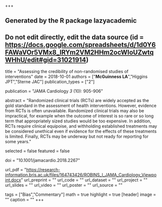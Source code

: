 +++
## Generated by the R package lazyacademic
## Do not edit directly, edit the data source (id = https://docs.google.com/spreadsheets/d/1d0Y6FAWaVOr5VMx8_lRYm2VM2HHm2ocWIoUZwtqWHhU/edit#gid=31021914)

title = "Assessing the credibility of non-randomised studies of interventions"
date = 2018-10-01
authors = ["**McGuinness LA**","Higgins JPT","Sterne JAC"]
publication_types = ["2"]

publication = "JAMA Cardiology *3* (10): 905-906"

abstract = "Randomized clinical trials (RCTs) are widely accepted as the gold standard in the assessment of health interventions. However, evidence from RCTs is often unavailable. Randomized clinical trials may also be impractical, for example when the outcome of interest is so rare or so long term that appropriately sized studies would be too expensive. In addition, RCTs require clinical equipoise, and withholding established treatments may be considered unethical even if evidence for the effects of these treatments is limited. Finally, RCTs may be underway but not ready for reporting for some years."

selected = false
featured = false

doi = "10.1001/jamacardio.2018.2267"

url_pdf = "https://research-information.bris.ac.uk/files/164743426/ROBINS_I_JAMA_Cardiology_Viewpoint.docx"
url_preprint = ""
url_code = ""
url_dataset = ""
url_project = ""
url_slides = ""
url_video = ""
url_poster = ""
url_source = ""

tags = ["Bias","Commentary"]
math = true
highlight = true
[header]
image = ""
caption = ""
+++
